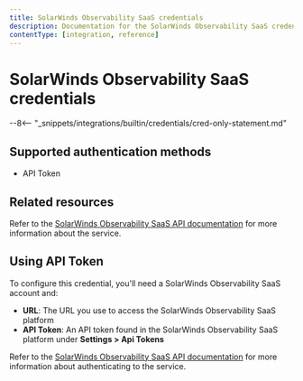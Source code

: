```yaml
---
title: SolarWinds Observability SaaS credentials
description: Documentation for the SolarWinds Observability SaaS credential, Use these credentials to authenticate SolarWinds Observability SaaS in n8n, a workflow automation platform
contentType: [integration, reference]
---
```


# SolarWinds Observability SaaS credentials

--8<-- "_snippets/integrations/builtin/credentials/cred-only-statement.md"

## Supported authentication methods

* API Token

## Related resources

Refer to the [SolarWinds Observability SaaS API documentation](https://documentation.solarwinds.com/en/success_center/observability/content/api/api-swagger.htm) for more information about the service.


## Using API Token

To configure this credential, you'll need a SolarWinds Observability SaaS account and:

- **URL**: The URL you use to access the SolarWinds Observability SaaS platform
- **API Token**: An API token found in the SolarWinds Observability SaaS platform under **Settings > Api Tokens**

Refer to the [SolarWinds Observability SaaS API documentation](https://documentation.solarwinds.com/en/success_center/observability/content/settings/api-tokens.htm) for more information about authenticating to the service.
